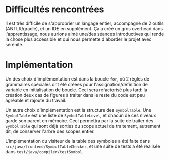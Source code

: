 # Difficultés rencontrées
Il est très difficile de s'approprier un langage entier, accompagné de 2 outils (ANTLR/gradle), et un IDE en supplément. Ça a créé un gros overhead dans l'apprentissage, nous aurions aimé une/des séances introductives qui rende la chose plus accessible et qui nous permette d'aborder le projet avec sérénité.

# Implémentation
Un des choix d'implémentation est dans la boucle `for`, où 2 règles de grammaires spéciales ont été créées pour l'assignation/définition de variable en initialisation de boucle. Ceci sera refactorisé plus tard: la création deux cas de figures à traiter dans le reste du code est peu agréable et rajoute du travail.

Un autre choix d'implémentation est la structure des `SymbolTable`. Une `SymbolTable` est une liste de `SymbolTableLevel`, et chacun de ces niveaux garde son parent en mémoire. Ceci permettra par la suite de traiter des `SymbolTable` qui sont déjà sorties du scope actuel de traitement, autrement dit, de conserver l'arbre des scopes entier.

L'implémentation du visiteur de la table des symboles a été faite dans `src/java/frontend/SymbolTableChecker`, et une suite de tests a été réalisée dans `test/java/compiler/testSymbol`.